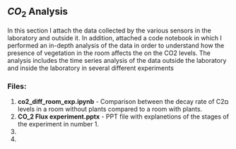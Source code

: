 ## $CO_2$ Analysis

In this section I attach the data collected by the various sensors in the laboratory and outside it.
In addition, attached a code notebook in which I performed an in-depth analysis of the data in order to understand how the presence of vegetation in the room affects the on the CO2 levels.
The analysis includes the time series analysis of the data outside the laboratory and inside the laboratory in several different experiments

### **Files:**

1. **co2_diff_room_exp.ipynb** - Comparison between the decay rate of Cם2 levels in a room without plants compared to a room with plants.
2. **CO_2 Flux experiment.pptx** - PPT file with explanetions of the stages of the experiment in number 1.
3.
4. 

